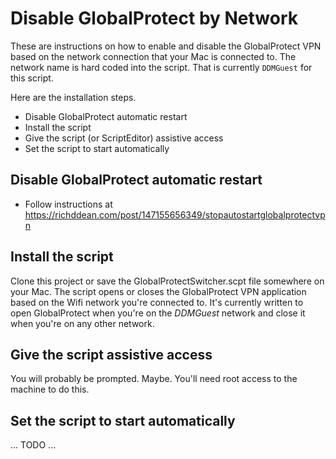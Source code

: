 # Disable GlobalProtect by Network

These are instructions on how to enable and disable the GlobalProtect VPN based 
on the network connection that your Mac is connected to. The network name is 
hard coded into the script. That is currently `DDMGuest` for this script.

Here are the installation steps.

* Disable GlobalProtect automatic restart
* Install the script
* Give the script (or ScriptEditor) assistive access
* Set the script to start automatically

## Disable GlobalProtect automatic restart

* Follow instructions at https://richddean.com/post/147155656349/stopautostartglobalprotectvpn

## Install the script

Clone this project or save the GlobalProtectSwitcher.scpt file somewhere on 
your Mac. The script opens or closes the GlobalProtect VPN application based 
on the Wifi network you're connected to. It's currently written to open 
GlobalProtect when you're on the _DDMGuest_ network and close it when you're 
on any other network.

## Give the script assistive access

You will probably be prompted. Maybe. You'll need root access to the machine to 
do this.

## Set the script to start automatically

... TODO ...